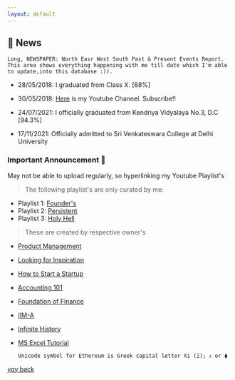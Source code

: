 ```yaml
---
layout: default
---
```


## 📰 News


```
Long, NEWSPAPER: North Easr West South Past & Present Events Report. This area shows everything happening with me till date which I'm able to update,into this database :)).
```

* 28/05/2018: I graduated from Class X. [88%]

* 30/05/2018: [Here](https://www.youtube.com/channel/UCQqa01aV7uGL68uYpo2kVkg) is my Youtube Channel. Subscribe!!

* 24/07/2021: I officially graduated from Kendriya Vidyalaya No.3, D.C [94.3%]

* 17/11/2021: Officially admitted to Sri Venkateswara College at Delhi University 

### Important Announcement 📢 

 May not be able to upload regularly, so hyperlinking my Youtube Playlist's
 
  > The following playlist's are only curated by me:
 
  * Playlist 1: [Founder's](https://www.youtube.com/playlist?list=PLqfZztVaqRUNmJqsQRUgajr8K9EEn0MAu)
  * Playlist 2: [Persistent](https://www.youtube.com/playlist?list=PLqfZztVaqRUMgfpyZpovJldWdPLzhN2C1)
  * Playlist 3: [Holy Hell](https://youtube.com/playlist?list=PLqfZztVaqRUM84-oTxuheUz3kkaPSYVJA)

   
  > These are created by respective owner's 
    
   * [Product Management](https://www.youtube.com/playlist?list=PL2Jn4_RetiGSNAfIoBVQ-SNrdNME02J5p)      
   * [Looking for Inspiration](https://www.youtube.com/playlist?list=PLJhC0rY-YEDx4pq7Ip43nsSdbo2METX4c)
   * [How to Start a Startup](https://www.youtube.com/playlist?list=PL5q_lef6zVkaTY_cT1k7qFNF2TidHCe-1)
   * [Accounting 101](https://www.youtube.com/playlist?list=PLUkh9m2BorqmKaLrNBjKtFDhpdFdi8f7C)
   * [Foundation of Finance](https://www.youtube.com/playlist?list=PLUkh9m2BorqndWimijiJ-VCAXjJUrzJQU)
   * [IIM-A](https://youtube.com/playlist?list=PL8XqTmg5WK1PNvBEDukLubPeKAFipVpaH)
   * [Infinite History](https://www.youtube.com/playlist?list=PLKHPCGvTwsmHipWKuC0odotfNhFWSjN4k)
   * [MS Excel Tutorial](https://youtube.com/playlist?list=PL2Jn4_RetiGR0OJUcDRk7e42J5tzXBKLm)

    

       ```Unicode symbol for Ethereum is Greek capital letter Xi (Ξ); ⬨ or ⧫```

[_yay_ back](https://srterm.github.io/srt/)
